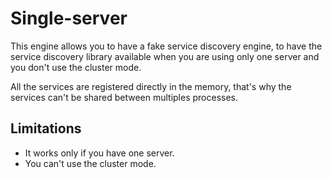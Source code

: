 # Single-server

This engine allows you to have a fake service discovery engine, to have the
service discovery library available when you are using only one server and
you don't use the cluster mode.

All the services are registered directly in the memory, that's why the services
can't be shared between multiples processes.

## Limitations

* It works only if you have one server.
* You can't use the cluster mode.
